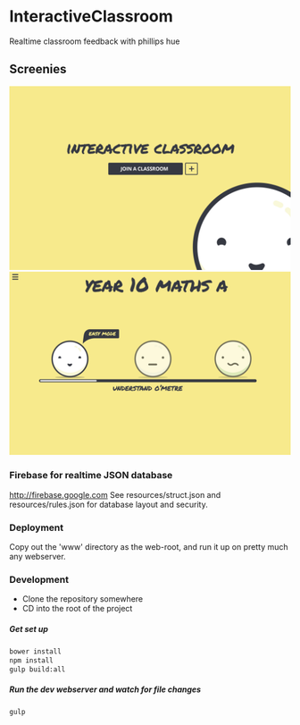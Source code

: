# InteractiveClassroom
Realtime classroom feedback with phillips hue

## Screenies
![homepage screenshot](/resources/home.jpg "Homepage")
![student dashboard screenshot](/resources/student.jpg "Student Dashboard")

### Firebase for realtime JSON database
http://firebase.google.com
See resources/struct.json and resources/rules.json for database layout and security.

### Deployment
Copy out the 'www' directory as the web-root, and run it up on pretty much any webserver.

### Development
* Clone the repository somewhere
* CD into the root of the project

##### Get set up
```
bower install
npm install
gulp build:all
```
##### Run the dev webserver and watch for file changes
```
gulp
```

